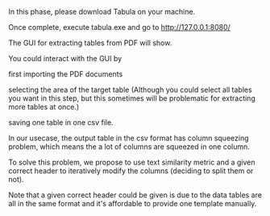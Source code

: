 In this phase, please download Tabula on your machine.

Once complete, execute tabula.exe and go to http://127.0.0.1:8080/

The GUI for extracting tables from PDF will show. 

You could interact with the GUI by 

first importing the PDF documents

selecting the area of the target table (Although you could select all tables you want in this step, but this sometimes will be problematic for extracting more tables at once.)

saving one table in one csv file.

In our usecase, the output table in the csv format has column squeezing problem, which means the a lot of columns are squeezed in one column.

To solve this problem, we propose to use text similarity metric and a given correct header to iteratively modify the columns (deciding to split them or not).

Note that a given correct header could be given is due to the data tables are all in the same format and it's affordable to provide one template manually.
